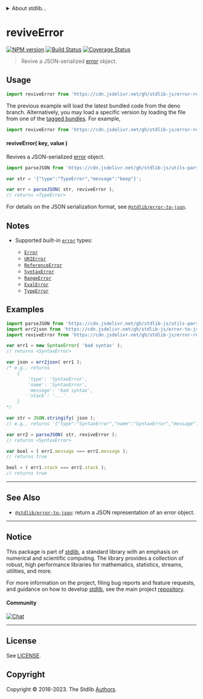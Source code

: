 <!--

@license Apache-2.0

Copyright (c) 2018 The Stdlib Authors.

Licensed under the Apache License, Version 2.0 (the "License");
you may not use this file except in compliance with the License.
You may obtain a copy of the License at

   http://www.apache.org/licenses/LICENSE-2.0

Unless required by applicable law or agreed to in writing, software
distributed under the License is distributed on an "AS IS" BASIS,
WITHOUT WARRANTIES OR CONDITIONS OF ANY KIND, either express or implied.
See the License for the specific language governing permissions and
limitations under the License.

-->


<details>
  <summary>
    About stdlib...
  </summary>
  <p>We believe in a future in which the web is a preferred environment for numerical computation. To help realize this future, we've built stdlib. stdlib is a standard library, with an emphasis on numerical and scientific computation, written in JavaScript (and C) for execution in browsers and in Node.js.</p>
  <p>The library is fully decomposable, being architected in such a way that you can swap out and mix and match APIs and functionality to cater to your exact preferences and use cases.</p>
  <p>When you use stdlib, you can be absolutely certain that you are using the most thorough, rigorous, well-written, studied, documented, tested, measured, and high-quality code out there.</p>
  <p>To join us in bringing numerical computing to the web, get started by checking us out on <a href="https://github.com/stdlib-js/stdlib">GitHub</a>, and please consider <a href="https://opencollective.com/stdlib">financially supporting stdlib</a>. We greatly appreciate your continued support!</p>
</details>

# reviveError

[![NPM version][npm-image]][npm-url] [![Build Status][test-image]][test-url] [![Coverage Status][coverage-image]][coverage-url] <!-- [![dependencies][dependencies-image]][dependencies-url] -->

> Revive a JSON-serialized [error][@stdlib/error/to-json] object.

<!-- Section to include introductory text. Make sure to keep an empty line after the intro `section` element and another before the `/section` close. -->

<section class="intro">

</section>

<!-- /.intro -->

<!-- Package usage documentation. -->



<section class="usage">

## Usage

```javascript
import reviveError from 'https://cdn.jsdelivr.net/gh/stdlib-js/error-reviver@deno/mod.js';
```
The previous example will load the latest bundled code from the deno branch. Alternatively, you may load a specific version by loading the file from one of the [tagged bundles](https://github.com/stdlib-js/error-reviver/tags). For example,

```javascript
import reviveError from 'https://cdn.jsdelivr.net/gh/stdlib-js/error-reviver@v0.1.0-deno/mod.js';
```

#### reviveError( key, value )

Revives a JSON-serialized [error][@stdlib/error/to-json] object.

```javascript
import parseJSON from 'https://cdn.jsdelivr.net/gh/stdlib-js/utils-parse-json@deno/mod.js';

var str = '{"type":"TypeError","message":"beep"}';

var err = parseJSON( str, reviveError );
// returns <TypeError>
```

For details on the JSON serialization format, see [`@stdlib/error-to-json`][@stdlib/error/to-json].

</section>

<!-- /.usage -->

<!-- Package usage notes. Make sure to keep an empty line after the `section` element and another before the `/section` close. -->

<section class="notes">

## Notes

-   Supported built-in [`error`][mdn-error] types:

    -   [`Error`][mdn-error]
    -   [`URIError`][mdn-uri-error]
    -   [`ReferenceError`][mdn-reference-error]
    -   [`SyntaxError`][mdn-syntax-error]
    -   [`RangeError`][mdn-range-error]
    -   [`EvalError`][mdn-eval-error]
    -   [`TypeError`][mdn-type-error]

</section>

<!-- /.notes -->

<!-- Package usage examples. -->

<section class="examples">

## Examples

<!-- eslint no-undef: "error" -->

```javascript
import parseJSON from 'https://cdn.jsdelivr.net/gh/stdlib-js/utils-parse-json@deno/mod.js';
import err2json from 'https://cdn.jsdelivr.net/gh/stdlib-js/error-to-json@deno/mod.js';
import reviveError from 'https://cdn.jsdelivr.net/gh/stdlib-js/error-reviver@deno/mod.js';

var err1 = new SyntaxError( 'bad syntax' );
// returns <SyntaxError>

var json = err2json( err1 );
/* e.g., returns
    {
        'type': 'SyntaxError',
        'name': 'SyntaxError',
        'message': 'bad syntax',
        'stack': '...'
    }
*/

var str = JSON.stringify( json );
// e.g., returns '{"type":"SyntaxError","name":"SyntaxError","message":"bad syntax","stack":"..."}'

var err2 = parseJSON( str, reviveError );
// returns <SyntaxError>

var bool = ( err1.message === err2.message );
// returns true

bool = ( err1.stack === err2.stack );
// returns true
```

</section>

<!-- /.examples -->

<!-- Section to include cited references. If references are included, add a horizontal rule *before* the section. Make sure to keep an empty line after the `section` element and another before the `/section` close. -->

<section class="references">

</section>

<!-- /.references -->

<!-- Section for related `stdlib` packages. Do not manually edit this section, as it is automatically populated. -->

<section class="related">

* * *

## See Also

-   <span class="package-name">[`@stdlib/error-to-json`][@stdlib/error/to-json]</span><span class="delimiter">: </span><span class="description">return a JSON representation of an error object.</span>

</section>

<!-- /.related -->

<!-- Section for all links. Make sure to keep an empty line after the `section` element and another before the `/section` close. -->


<section class="main-repo" >

* * *

## Notice

This package is part of [stdlib][stdlib], a standard library with an emphasis on numerical and scientific computing. The library provides a collection of robust, high performance libraries for mathematics, statistics, streams, utilities, and more.

For more information on the project, filing bug reports and feature requests, and guidance on how to develop [stdlib][stdlib], see the main project [repository][stdlib].

#### Community

[![Chat][chat-image]][chat-url]

---

## License

See [LICENSE][stdlib-license].


## Copyright

Copyright &copy; 2016-2023. The Stdlib [Authors][stdlib-authors].

</section>

<!-- /.stdlib -->

<!-- Section for all links. Make sure to keep an empty line after the `section` element and another before the `/section` close. -->

<section class="links">

[npm-image]: http://img.shields.io/npm/v/@stdlib/error-reviver.svg
[npm-url]: https://npmjs.org/package/@stdlib/error-reviver

[test-image]: https://github.com/stdlib-js/error-reviver/actions/workflows/test.yml/badge.svg?branch=v0.1.0
[test-url]: https://github.com/stdlib-js/error-reviver/actions/workflows/test.yml?query=branch:v0.1.0

[coverage-image]: https://img.shields.io/codecov/c/github/stdlib-js/error-reviver/main.svg
[coverage-url]: https://codecov.io/github/stdlib-js/error-reviver?branch=main

<!--

[dependencies-image]: https://img.shields.io/david/stdlib-js/error-reviver.svg
[dependencies-url]: https://david-dm.org/stdlib-js/error-reviver/main

-->

[chat-image]: https://img.shields.io/gitter/room/stdlib-js/stdlib.svg
[chat-url]: https://app.gitter.im/#/room/#stdlib-js_stdlib:gitter.im

[stdlib]: https://github.com/stdlib-js/stdlib

[stdlib-authors]: https://github.com/stdlib-js/stdlib/graphs/contributors

[umd]: https://github.com/umdjs/umd
[es-module]: https://developer.mozilla.org/en-US/docs/Web/JavaScript/Guide/Modules

[deno-url]: https://github.com/stdlib-js/error-reviver/tree/deno
[umd-url]: https://github.com/stdlib-js/error-reviver/tree/umd
[esm-url]: https://github.com/stdlib-js/error-reviver/tree/esm
[branches-url]: https://github.com/stdlib-js/error-reviver/blob/main/branches.md

[stdlib-license]: https://raw.githubusercontent.com/stdlib-js/error-reviver/main/LICENSE

[mdn-error]: https://developer.mozilla.org/en-US/docs/Web/JavaScript/Reference/Global_Objects/Error

[mdn-type-error]: https://developer.mozilla.org/en-US/docs/Web/JavaScript/Reference/Global_Objects/TypeError

[mdn-syntax-error]: https://developer.mozilla.org/en-US/docs/Web/JavaScript/Reference/Global_Objects/SyntaxError

[mdn-range-error]: https://developer.mozilla.org/en-US/docs/Web/JavaScript/Reference/Global_Objects/RangeError

[mdn-reference-error]: https://developer.mozilla.org/en-US/docs/Web/JavaScript/Reference/Global_Objects/ReferenceError

[mdn-uri-error]: https://developer.mozilla.org/en-US/docs/Web/JavaScript/Reference/Global_Objects/URIError

[mdn-eval-error]: https://developer.mozilla.org/en-US/docs/Web/JavaScript/Reference/Global_Objects/EvalError

[@stdlib/error/to-json]: https://github.com/stdlib-js/error-to-json/tree/deno

</section>

<!-- /.links -->
